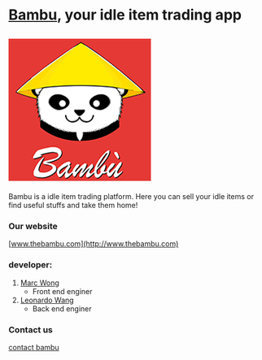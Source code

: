 # [Bambu](http://www.thebambu.com), your idle item trading app

![Bambu](https://github.com/LeonardoWang/Bambu/blob/master/public/img/favicon.ico)
---

Bambu is a idle item trading platform. Here you can sell your idle items or find useful stuffs and take them home! 

### Our website
[www.thebambu.com](http://www.thebambu.com) 

### developer:
1. [Marc Wong](https://github.com/MarcWong) 
	* Front end enginer
2. [Leonardo Wang](https://github.com/LeonardoWang)
	* Back end enginer

### Contact us
[contact bambu](mailto:brucewayne@pku.edu.cn) 
